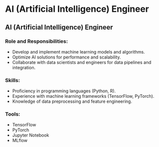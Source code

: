 # AI (Artificial Intelligence) Engineer


## <a id="_g1o6cppmn7ye"></a>AI \(Artificial Intelligence\) Engineer

### <a id="_ufv1qao9vlx5"></a>__Role and Responsibilities:__

- Develop and implement machine learning models and algorithms\.
- Optimize AI solutions for performance and scalability\.
- Collaborate with data scientists and engineers for data pipelines and integration\.

### <a id="_9qp75wm7pq8n"></a>__Skills:__

- Proficiency in programming languages \(Python, R\)\.
- Experience with machine learning frameworks \(TensorFlow, PyTorch\)\.
- Knowledge of data preprocessing and feature engineering\.

### <a id="_zanrubljl7kj"></a>__Tools:__

- TensorFlow
- PyTorch
- Jupyter Notebook
- MLflow

## <a id="_dwvo6b4s7j02"></a>

## <a id="_4hq22cc18qcz"></a>

## <a id="_29h81gwovcnu"></a>